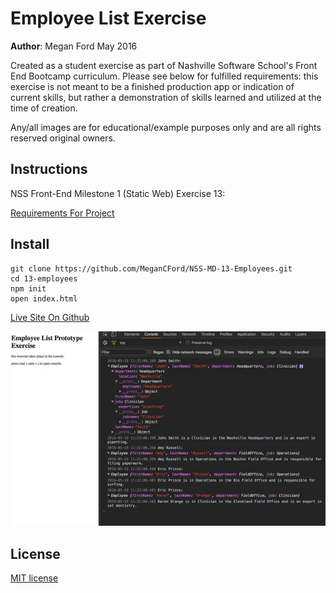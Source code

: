 # Employee List Exercise

**Author**: Megan Ford May 2016 


Created as a student exercise as part of Nashville Software School's Front End Bootcamp curriculum. Please see below for fulfilled requirements: this exercise is not meant to be a finished production app or indication of current skills, but rather a demonstration of skills learned and utilized at the time of creation.


Any/all images are for educational/example purposes only and are all rights reserved original owners. 


## Instructions


NSS Front-End Milestone 1 (Static Web) Exercise 13: 


[Requirements For Project](https://github.com/nashville-software-school/front-end-milestones/blob/master/4-modern-javascript-developer/exercises/MJ_PROTOTYPAL_EMPLOYEES.md)



## Install


``` 
git clone https://github.com/MeganCFord/NSS-MD-13-Employees.git
cd 13-employees
npm init
open index.html
```

[Live Site On Github](http://megancford.github.io/NSS-MD-8-Employees)


![screenshot](employee-screenshot.jpg)


## License 


[MIT license](LICENSE.md)

